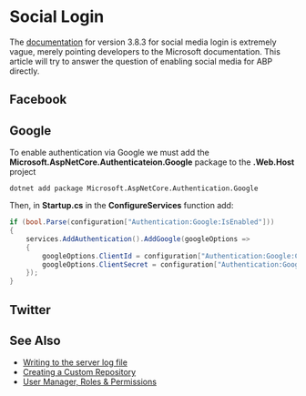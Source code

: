 # Social Login

The [documentation](https://aspnetboilerplate.com/Pages/Documents/Zero/User-Management#social-logins) for version 3.8.3 for social media login is extremely vague, merely pointing developers to the Microsoft documentation. This article will try to answer the question of enabling social media for ABP directly.

## Facebook

## Google
To enable authentication via Google we must add the **Microsoft.AspNetCore.Authenticateion.Google** package to the **.Web.Host** project 

```dotnet add package Microsoft.AspNetCore.Authentication.Google```

Then, in **Startup.cs** in the **ConfigureServices** function add:

```csharp
if (bool.Parse(configuration["Authentication:Google:IsEnabled"]))
{
    services.AddAuthentication().AddGoogle(googleOptions =>
    {
        googleOptions.ClientId = configuration["Authentication:Google:ClientId"];
        googleOptions.ClientSecret = configuration["Authentication:Google:ClientSecret"];
    });
}
```

## Twitter

## See Also
* [Writing to the server log file](serverlog.md)
* [Creating a Custom Repository](customrepos.md)
* [User Manager, Roles & Permissions](docs/usermanager.md)

